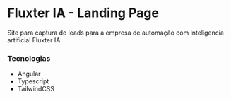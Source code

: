 # Fluxter IA - Landing Page
Site para captura de leads para a empresa de automação com inteligencia artificial Fluxter IA.

### Tecnologias
- Angular
- Typescript
- TailwindCSS
